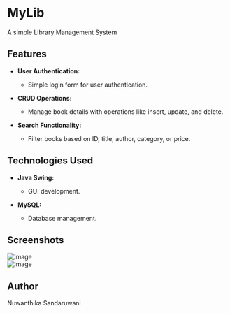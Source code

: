 # MyLib
A simple Library Management System

## Features

- **User Authentication:**
  - Simple login form for user authentication.

- **CRUD Operations:**
  - Manage book details with operations like insert, update, and delete.

- **Search Functionality:**
  - Filter books based on ID, title, author, category, or price.

## Technologies Used

- **Java Swing:**
  - GUI development.

- **MySQL:**
  - Database management.

## Screenshots

![image](https://github.com/Nuwanthika98/MyLib/assets/120177733/5369b7d2-e955-47a4-a1ab-b3c649024bc6)      
![image](https://github.com/Nuwanthika98/MyLib/assets/120177733/5c601ef2-d50f-497a-bae1-e76754eabf55)

## Author

Nuwanthika Sandaruwani
